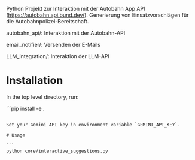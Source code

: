 Python Projekt zur Interaktion mit der Autobahn App API (https://autobahn.api.bund.dev/).
Generierung von Einsatzvorschlägen für die Autobahnpolizei-Bereitschaft.


autobahn_api/: Interaktion mit der Autobahn-API

email_notifier/: Versenden der E-Mails

LLM_integration/: Interaktion der LLM-API 

# Installation

In the top level directory, run:

``̀ 
pip install -e .
```

Set your Gemini API key in environment variable `GEMINI_API_KEY`.

# Usage

``̀ 
python core/interactive_suggestions.py
```
